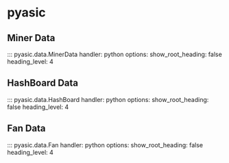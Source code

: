 # pyasic

## Miner Data
::: pyasic.data.MinerData
    handler: python
    options:
        show_root_heading: false
        heading_level: 4

## HashBoard Data
::: pyasic.data.HashBoard
    handler: python
    options:
        show_root_heading: false
        heading_level: 4

## Fan Data
::: pyasic.data.Fan
    handler: python
    options:
        show_root_heading: false
        heading_level: 4
